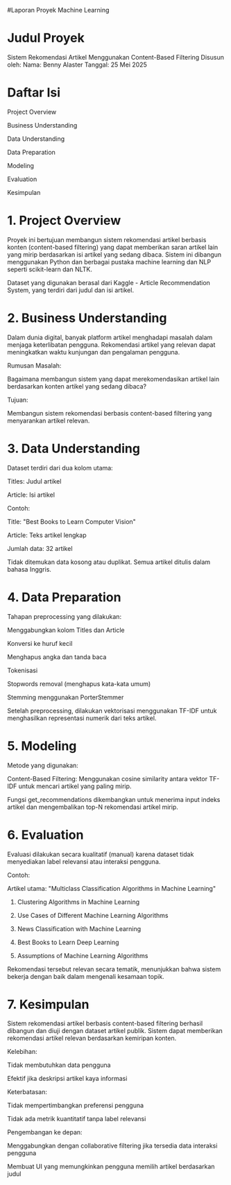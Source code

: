 #Laporan Proyek Machine Learning

# Judul Proyek

Sistem Rekomendasi Artikel Menggunakan Content-Based Filtering
Disusun oleh:
Nama: Benny Alaster
Tanggal: 25 Mei 2025

# Daftar Isi

Project Overview

Business Understanding

Data Understanding

Data Preparation

Modeling

Evaluation

Kesimpulan

# 1. Project Overview

Proyek ini bertujuan membangun sistem rekomendasi artikel berbasis konten (content-based filtering) yang dapat memberikan saran artikel lain yang mirip berdasarkan isi artikel yang sedang dibaca. Sistem ini dibangun menggunakan Python dan berbagai pustaka machine learning dan NLP seperti scikit-learn dan NLTK.

Dataset yang digunakan berasal dari Kaggle - Article Recommendation System, yang terdiri dari judul dan isi artikel.

# 2. Business Understanding

Dalam dunia digital, banyak platform artikel menghadapi masalah dalam menjaga keterlibatan pengguna. Rekomendasi artikel yang relevan dapat meningkatkan waktu kunjungan dan pengalaman pengguna.

Rumusan Masalah:

Bagaimana membangun sistem yang dapat merekomendasikan artikel lain berdasarkan konten artikel yang sedang dibaca?

Tujuan:

Membangun sistem rekomendasi berbasis content-based filtering yang menyarankan artikel relevan.

# 3. Data Understanding

Dataset terdiri dari dua kolom utama:

Titles: Judul artikel

Article: Isi artikel

Contoh:

Title: "Best Books to Learn Computer Vision"

Article: Teks artikel lengkap

Jumlah data: 32 artikel

Tidak ditemukan data kosong atau duplikat. Semua artikel ditulis dalam bahasa Inggris.

# 4. Data Preparation

Tahapan preprocessing yang dilakukan:

Menggabungkan kolom Titles dan Article

Konversi ke huruf kecil

Menghapus angka dan tanda baca

Tokenisasi

Stopwords removal (menghapus kata-kata umum)

Stemming menggunakan PorterStemmer

Setelah preprocessing, dilakukan vektorisasi menggunakan TF-IDF untuk menghasilkan representasi numerik dari teks artikel.

# 5. Modeling

Metode yang digunakan:

Content-Based Filtering: Menggunakan cosine similarity antara vektor TF-IDF untuk mencari artikel yang paling mirip.

Fungsi get_recommendations dikembangkan untuk menerima input indeks artikel dan mengembalikan top-N rekomendasi artikel mirip.

# 6. Evaluation

Evaluasi dilakukan secara kualitatif (manual) karena dataset tidak menyediakan label relevansi atau interaksi pengguna.

Contoh:

Artikel utama: "Multiclass Classification Algorithms in Machine Learning"

1. Clustering Algorithms in Machine Learning

2. Use Cases of Different Machine Learning Algorithms

3. News Classification with Machine Learning

4. Best Books to Learn Deep Learning

5. Assumptions of Machine Learning Algorithms

Rekomendasi tersebut relevan secara tematik, menunjukkan bahwa sistem bekerja dengan baik dalam mengenali kesamaan topik.

# 7. Kesimpulan

Sistem rekomendasi artikel berbasis content-based filtering berhasil dibangun dan diuji dengan dataset artikel publik. Sistem dapat memberikan rekomendasi artikel relevan berdasarkan kemiripan konten.

Kelebihan:

Tidak membutuhkan data pengguna

Efektif jika deskripsi artikel kaya informasi

Keterbatasan:

Tidak mempertimbangkan preferensi pengguna

Tidak ada metrik kuantitatif tanpa label relevansi

Pengembangan ke depan:

Menggabungkan dengan collaborative filtering jika tersedia data interaksi pengguna

Membuat UI yang memungkinkan pengguna memilih artikel berdasarkan judul

